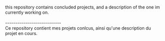 this repository contains concluded projects, and a description of the one im currently working on.<br />
                            <br /> ---------------------------- <br />
Ce repository contient mes projets conlcus, ainsi qu'une description du projet en cours.
